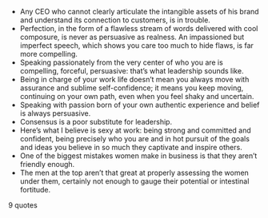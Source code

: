  - Any CEO who cannot clearly articulate the intangible assets of his brand and understand its connection to customers, is in trouble.
 - Perfection, in the form of a flawless stream of words delivered with cool composure, is never as persuasive as realness. An impassioned but imperfect speech, which shows you care too much to hide flaws, is far more compelling.
 - Speaking passionately from the very center of who you are is compelling, forceful, persuasive: that’s what leadership sounds like.
 - Being in charge of your work life doesn’t mean you always move with assurance and sublime self-confidence; it means you keep moving, continuing on your own path, even when you feel shaky and uncertain.
 - Speaking with passion born of your own authentic experience and belief is always persuasive.
 - Consensus is a poor substitute for leadership.
 - Here’s what I believe is sexy at work: being strong and committed and confident, being precisely who you are and in hot pursuit of the goals and ideas you believe in so much they captivate and inspire others.
 - One of the biggest mistakes women make in business is that they aren’t friendly enough.
 - The men at the top aren’t that great at properly assessing the women under them, certainly not enough to gauge their potential or intestinal fortitude.

9 quotes